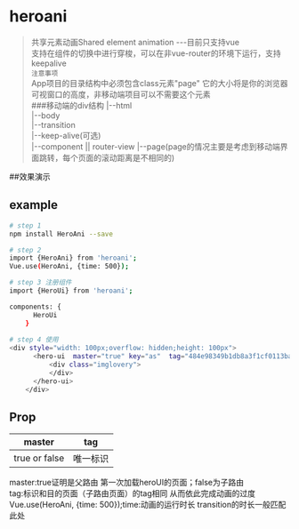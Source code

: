 # heroani

> 共享元素动画Shared element animation  ---目前只支持vue<br/>
支持在组件的切换中进行穿梭，可以在非vue-router的环境下运行，支持keepalive<br/>
`注意事项`  
App项目的目录结构中必须包含class元素"page" 它的大小将是你的浏览器可视窗口的高度，非移动端项目可以不需要这个元素   
###移动端的div结构
    |--html   
      |--body   
        |--transition   
          |--keep-alive(可选)   
            |--component || router-view
              |--page(page的情况主要是考虑到移动端界面跳转，每个页面的滚动距离是不相同的)

##效果演示

## example
``` bash
# step 1
npm install HeroAni --save

# step 2
import {HeroAni} from 'heroani';
Vue.use(HeroAni, {time: 500});

# step 3 注册组件
import {HeroUi} from 'heroani';

components: {
      HeroUi
    }
    
# step 4 使用
<div style="width: 100px;overflow: hidden;height: 100px">
      <hero-ui  master="true" key="as"  tag="484e98349b1db8a3f1cf0113ba493f651">
          <div class="imglovery">
          </div>
      </hero-ui>
    </div>
```

## Prop
  |master |tag  |   
  |------ |:-----:|
  |true or false  |唯一标识 |
  
  master:true证明是父路由 第一次加载heroUI的页面；false为子路由  
  tag:标识和目的页面（子路由页面）的tag相同 从而依此完成动画的过度    
Vue.use(HeroAni, {time: 500});time:动画的运行时长 transition的时长一般匹配此处
